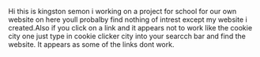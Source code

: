 Hi this is kingston semon i working on a project for school for our own website on here youll probalby find nothing of intrest except my website i created.Also if you click on a link and it appears not to work like the cookie city one just type in cookie clicker city into your searcch bar and find the website. It appears as some of the links dont work.

<!DOCTYPE html>

<html lang="en">
	<head>
		<meta charset="utf-8" />
<!-- This is the title that will show up in the browser tab -->
		<title (https://github.com/Kingstonflcs/Kingstonflcs.github.io)” 	</title>
		<meta name="description" content="" />
		<meta name="author" content="Kingstonflcs" />
		<meta name="viewport" content="width=device-width, initial-scale=1" />
	</head>

	<body>
		<h1>Kingstonflcs.github.io</h1>
<p>i dont like mashed potatoes.</p>
<hr>
<h2>MY favorite websites</h2>
<ul>
    <li><a href="https://github.com/"> Github</a></li>
    <li><a href="https://www.opera.com/">Opera</a></li>
    <li><a href="https://cookieclickercity.com/">cookie clicker city</a></li>
    <li><a href="https://www.youtube.com/">youtube</a></li>
</ul>
<hr>
<h2>some of my favorite songs ’</h2>
<ul>
    <li><a href="Lil Mosey">Blueberry faygo Lil mosey</a></li>
    <li><a href="A boogie wit the hoodie feat Kodak Black">Drowning</a></li>
    <li><a href="The Living Tombstone ">My Oridinary Life</a></li>
    <li><a href="Chillmadeit">when the world end</a></li>   
</ul>
	</body>
</html>
